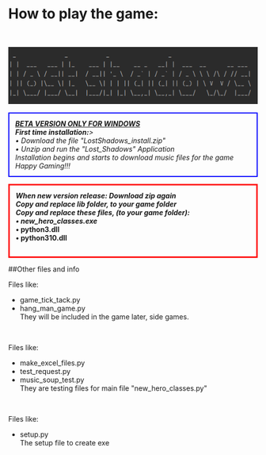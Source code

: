 
<h1>How to play the game:</h1>

<br />

![img_1.png](img_1.png)

 <p style="padding: 12px; border: 2px solid blue;"> <i>
<b><u>BETA VERSION ONLY FOR WINDOWS</u></b> <br />
<b>First time installation:</b>> <br />
&#x2022; Download the file "LostShadows_install.zip" <br />
&#x2022; Unzip and run the "Lost_Shadows" Application <br />
Installation begins and starts to download music files for the game <br />
Happy Gaming!!!
<br/> </i> </p>


 <p style="padding: 12px; border: 3px solid red;"> <b><i>
When new version release: Download zip again <br />
Copy and replace lib folder, to your game folder <br />
Copy and replace these files, (to your game folder): <br />
&#x2022; new_hero_classes.exe <br /> </i> 
&#x2022; python3.dll <br />
&#x2022; python310.dll <br />
<br/> </b> </p>

##Other files and info <br /> 

Files like: <br /> 
* game_tick_tack.py <br />
* hang_man_game.py <br />
They will be included in the game later, side games.

<br />

Files like: <br /> 
* make_excel_files.py <br /> 
* test_request.py <br /> 
* music_soup_test.py <br /> 
They are testing files for main file "new_hero_classes.py"

<br />

Files like: <br /> 
* setup.py <br /> 
The setup file to create exe 





